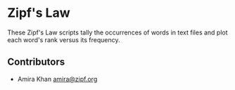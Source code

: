 
# Zipf's Law

These Zipf's Law scripts tally the occurrences of words in text
files and plot each word's rank versus its frequency.

## Contributors
- Amira Khan <amira@zipf.org>

